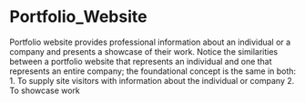 # Portfolio_Website
Portfolio website provides professional information about an individual or a company and presents a showcase of their work. Notice the similarities between a portfolio website that represents an individual and one that represents an entire company; the foundational concept is the same in both:  1. To supply site visitors with information about the individual or company 2. To showcase work
